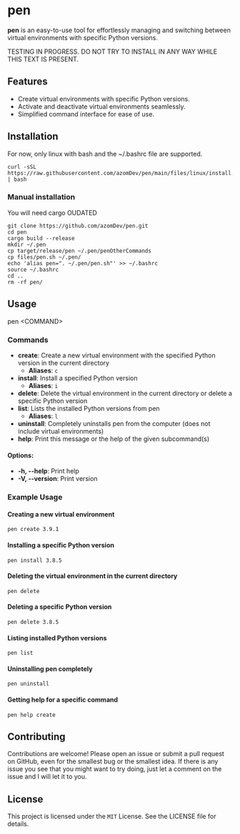 # **pen**

**pen** is an easy-to-use tool for effortlessly managing and switching between virtual environments with specific Python versions.

TESTING IN PROGRESS. DO NOT TRY TO INSTALL IN ANY WAY WHILE THIS TEXT IS PRESENT.

## Features

- Create virtual environments with specific Python versions.
- Activate and deactivate virtual environments seamlessly.
- Simplified command interface for ease of use.

## Installation

For now, only linux with bash and the ~/.bashrc file are supported.
```
curl -sSL https://raw.githubusercontent.com/azomDev/pen/main/files/linux/install.sh | bash
```
### Manual installation
You will need cargo
OUDATED
```
git clone https://github.com/azomDev/pen.git
cd pen
cargo build --release
mkdir ~/.pen
cp target/release/pen ~/.pen/penOtherCommands
cp files/pen.sh ~/.pen/
echo 'alias pen=". ~/.pen/pen.sh"' >> ~/.bashrc
source ~/.bashrc
cd ..
rm -rf pen/
```

## Usage
pen \<COMMAND\>

### Commands
- **create**: Create a new virtual environment with the specified Python version in the current directory
  - **Aliases**: `c`
- **install**: Install a specified Python version
  - **Aliases**: `i`
- **delete**: Delete the virtual environment in the current directory or delete a specific Python version
- **list**: Lists the installed Python versions from pen
  - **Aliases**: `l`
- **uninstall**: Completely uninstalls pen from the computer (does not include virtual environments)
- **help**: Print this message or the help of the given subcommand(s)

#### Options:
- **-h, --help**: Print help
- **-V, --version**: Print version


### Example Usage

#### Creating a new virtual environment
```
pen create 3.9.1
```

#### Installing a specific Python version
```
pen install 3.8.5
```

#### Deleting the virtual environment in the current directory
```
pen delete
```

#### Deleting a specific Python version
```
pen delete 3.8.5
```

#### Listing installed Python versions
```
pen list
```

#### Uninstalling pen completely
```
pen uninstall
```

#### Getting help for a specific command
```
pen help create
```

## Contributing

Contributions are welcome! Please open an issue or submit a pull request on GitHub, even for the smallest bug or the smallest idea.
If there is any issue you see that you might want to try doing, just let a comment on the issue and I will let it to you.

## License

This project is licensed under the `MIT` License. See the LICENSE file for details.
